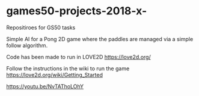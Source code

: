 # games50-projects-2018-x-
Repositiroes for GS50 tasks

Simple AI for a Pong 2D game where the paddles are managed via a simple follow algorithm.

Code has been made to run in LOVE2D https://love2d.org/

Follow the instructions in the wiki to run the game https://love2d.org/wiki/Getting_Started

https://youtu.be/NvTAThoLOhY

